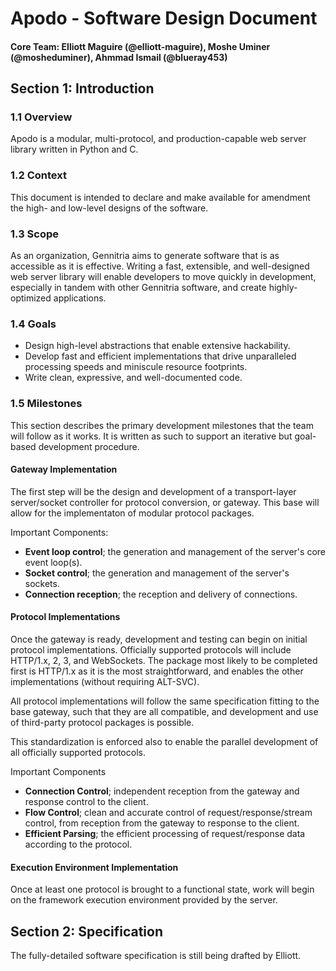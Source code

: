 # Apodo - Software Design Document
#### Core Team: Elliott Maguire (@elliott-maguire), Moshe Uminer (@mosheduminer), Ahmmad Ismail (@blueray453)

## Section 1: Introduction

### 1.1 Overview
Apodo is a modular, multi-protocol, and production-capable web server library written in Python and C.

### 1.2 Context
This document is intended to declare and make available for amendment the high- and low-level designs of the software.

### 1.3 Scope
As an organization, Gennitria aims to generate software that is as accessible as it is effective. Writing a fast, extensible, and well-designed web server library will enable developers to move quickly in development, especially in tandem with other Gennitria software, and create highly-optimized applications.

### 1.4 Goals
- Design high-level abstractions that enable extensive hackability.
- Develop fast and efficient implementations that drive unparalleled processing speeds and miniscule resource footprints.
- Write clean, expressive, and well-documented code.

### 1.5 Milestones
This section describes the primary development milestones that the team will follow as it works. It is written as such to support an iterative but goal-based development procedure.

#### Gateway Implementation
The first step will be the design and development of a transport-layer server/socket controller for protocol conversion, or gateway. This base will allow for the implementaton of modular protocol packages.

Important Components:

- **Event loop control**; the generation and management of the server's core event loop(s).
- **Socket control**; the generation and management of the server's sockets.
- **Connection reception**; the reception and delivery of connections.

#### Protocol Implementations
Once the gateway is ready, development and testing can begin on initial protocol implementations. Officially supported protocols will include HTTP/1.x, 2, 3, and WebSockets. The package most likely to be completed first is HTTP/1.x as it is the most straightforward, and enables the other implementations (without requiring ALT-SVC).

All protocol implementations will follow the same specification fitting to the base gateway, such that they are all compatible, and development and use of third-party protocol packages is possible.

This standardization is enforced also to enable the parallel development of all officially supported protocols.

Important Components

- **Connection Control**; independent reception from the gateway and response control to the client.
- **Flow Control**; clean and accurate control of request/response/stream control, from reception from the gateway to response to the client.
- **Efficient Parsing**; the efficient processing of request/response data according to the protocol.

#### Execution Environment Implementation
Once at least one protocol is brought to a functional state, work will begin on the framework execution environment provided by the server.

## Section 2: Specification

The fully-detailed software specification is still being drafted by Elliott.